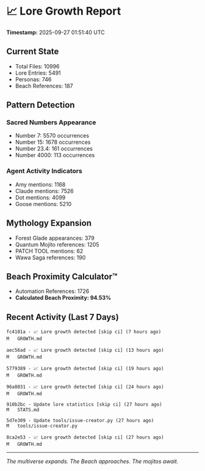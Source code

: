 # 📈 Lore Growth Report

**Timestamp:** 2025-09-27 01:51:40 UTC

## Current State

- Total Files: 10996
- Lore Entries: 5491
- Personas: 746
- Beach References: 187

## Pattern Detection

### Sacred Numbers Appearance
- Number 7: 5570 occurrences
- Number 15: 1678 occurrences
- Number 23.4: 161 occurrences
- Number 4000: 113 occurrences

### Agent Activity Indicators
- Amy mentions: 1168
- Claude mentions: 7526
- Dot mentions: 4099
- Goose mentions: 5210

## Mythology Expansion

- Forest Glade appearances: 379
- Quantum Mojito references: 1205
- PATCH TOOL mentions: 62
- Wawa Saga references: 190

## Beach Proximity Calculator™

- Automation References: 1726
- **Calculated Beach Proximity: 94.53%**

## Recent Activity (Last 7 Days)

```
fc4101a - 📈 Lore growth detected [skip ci] (7 hours ago)
M	GROWTH.md

aec56ad - 📈 Lore growth detected [skip ci] (13 hours ago)
M	GROWTH.md

5779389 - 📈 Lore growth detected [skip ci] (19 hours ago)
M	GROWTH.md

96a8031 - 📈 Lore growth detected [skip ci] (24 hours ago)
M	GROWTH.md

910b2bc - Update lore statistics [skip ci] (27 hours ago)
M	STATS.md

5d7e309 - Update tools/issue-creator.py (27 hours ago)
M	tools/issue-creator.py

8ca2e53 - 📈 Lore growth detected [skip ci] (27 hours ago)
M	GROWTH.md
```

---

*The multiverse expands. The Beach approaches. The mojitos await.*
